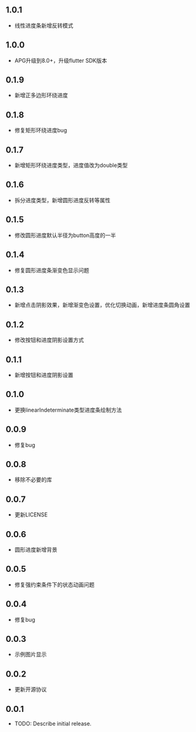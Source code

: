 ## 1.0.1
* 线性进度条新增反转模式
## 1.0.0
* APG升级到8.0+，升级flutter SDK版本
## 0.1.9
* 新增正多边形环绕进度
## 0.1.8
* 修复矩形环绕进度bug
## 0.1.7
* 新增矩形环绕进度类型，进度值改为double类型
## 0.1.6
* 拆分进度类型，新增圆形进度反转等属性
## 0.1.5
* 修改圆形进度默认半径为button高度的一半
## 0.1.4
* 修复圆形进度条渐变色显示问题
## 0.1.3
* 新增点击阴影效果，新增渐变色设置，优化切换动画，新增进度条圆角设置
## 0.1.2
* 修改按钮和进度阴影设置方式
## 0.1.1
* 新增按钮和进度阴影设置
## 0.1.0
* 更换linearIndeterminate类型进度条绘制方法
## 0.0.9
* 修复bug
## 0.0.8
* 移除不必要的库
## 0.0.7
* 更新LICENSE
## 0.0.6
* 圆形进度新增背景
## 0.0.5
* 修复强约束条件下的状态动画问题
## 0.0.4
* 修复bug
## 0.0.3
* 示例图片显示
## 0.0.2
* 更新开源协议
## 0.0.1

* TODO: Describe initial release.
